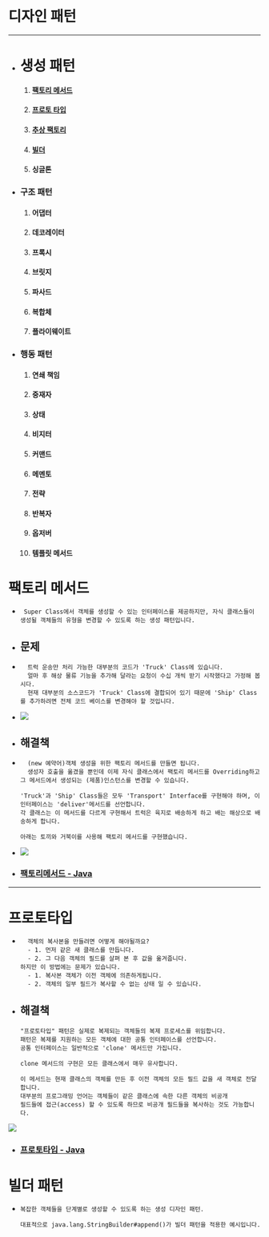 # 디자인 패턴

<hr/>

- # 생성 패턴
    1. #### [팩토리 메서드](#팩토리-메서드)
    2. #### [프로토 타입](#프로토타입)
    3. #### [추상 팩토리](#추상-팩토리)
    4. #### [빌더](#빌더-패턴)
    5. #### 싱글톤
- ### 구조 패턴
    1. #### 어댑터
    2. #### 데코레이터
    3. #### 프록시
    4. #### 브릿지
    5. #### 파사드
    6. #### 복합체
    7. #### 플라이웨이트
- ### 행동 패턴
    1. #### 연쇄 책임
    2. #### 중재자
    3. #### 상태
    4. #### 비지터
    5. #### 커맨드
    6. #### 메멘토
    7. #### 전략
    8. #### 반복자
    9. #### 옵저버
    10. #### 템플릿 메서드

# 팩토리 메서드

- ``` Super Class에서 객체를 생성할 수 있는 인터페이스를 제공하지만, 자식 클래스들이 생성될 객체들의 유형을 변경할 수 있도록 하는 생성 패턴입니다.```
- ## 문제
- ```
    트럭 운송만 처리 가능한 대부분의 코드가 'Truck' Class에 있습니다.
    얼마 후 해상 물류 기능을 추가해 달라는 요청이 수십 개씩 받기 시작했다고 가정해 봅시다.
    현재 대부분의 소스코드가 'Truck' Class에 결합되어 있기 때문에 'Ship' Class를 추가하려면 전체 코드 베이스를 변경해야 할 것입니다.
  ```
- ![](https://refactoring.guru/images/patterns/diagrams/factory-method/solution1.png)

- ## 해결책
- ```
    (new 예약어)객체 생성을 위한 팩토리 메서드를 만들면 됩니다.
    생성자 호출을 옮겼을 뿐인데 이제 자식 클래스에서 팩토리 메서드를 Overriding하고 그 메서드에서 생성되는 (제품)인스턴스를 변경할 수 있습니다.
    
  'Truck'과 'Ship' Class들은 모두 'Transport' Interface를 구현해야 하며, 이 인터페이스는 'deliver'메서드를 선언합니다.
  각 클래스는 이 메서드를 다르게 구현해서 트럭은 육지로 배송하게 하고 배는 해상으로 배송하게 합니다.
  
  아래는 토끼와 거북이를 사용해 팩토리 메서드를 구현했습니다.
  ```
- ![](https://refactoring.guru/images/patterns/diagrams/factory-method/solution2-ko.png)
- ### [팩토리메서드 - Java](src/patterns/creational/factorymethod/Main.java)

<hr/>

# 프로토타입

- ```
    객체의 복사본을 만들려면 어떻게 해야될까요?
    - 1. 먼저 같은 새 클래스를 만듭니다.
    - 2. 그 다음 객체의 필드를 살펴 본 후 값을 옮겨줍니다.
  하지만 이 방법에는 문제가 있습니다.
    - 1. 복사본 객체가 이전 객체에 의존하게됩니다.
    - 2. 객체의 일부 필드가 복사할 수 없는 상태 일 수 있습니다.
  ```
- ## 해결책
  ```
  "프로토타입" 패턴은 실제로 복제되는 객체들의 복제 프로세스를 위임합니다.
  패턴은 복제를 지원하는 모든 객체에 대한 공통 인터페이스를 선언합니다.
  공통 인터페이스는 일반적으로 'clone' 메서드만 가집니다.

  clone 메서드의 구현은 모든 클래스에서 매우 유사합니다.
  
  이 메서드는 현재 클래스의 객체를 만든 후 이전 객체의 모든 필드 값을 새 객체로 전달합니다.
  대부분의 프로그래밍 언어는 객체들이 같은 클래스에 속한 다른 객체의 비공개 
  필드들에 접근(access) 할 수 있도록 하므로 비공개 필드들을 복사하는 것도 가능합니다.

![](https://refactoring.guru/images/patterns/content/prototype/prototype-comic-2-ko.png)

- ### [프로토타입 - Java](src/patterns/creational/prototype/Main.java)

# 빌더 패턴

- ```
  복잡한 객체들을 단계별로 생성할 수 있도록 하는 생성 디자인 패턴.
    
  대표적으로 java.lang.StringBuilder#append()가 빌더 패턴을 적용한 예시입니다.
  ```
